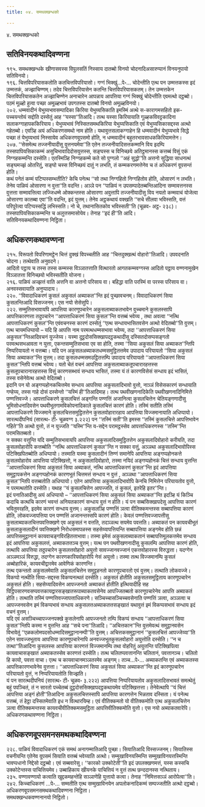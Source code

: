```yaml
---
title: ०४. समथक्खन्धको

---
```

४. समथक्खन्धको  


## सतिविनयकथादिवण्णना

१९५. समथक्खन्धके खीणासवस्स विपुलसतिं निस्साय दातब्बो विनयो चोदनादिअसारुप्पानं विनयनुपायो सतिविनयो।  
१९६. चित्तविपरियासकतोति कतचित्तविपरियासो। गग्गं भिक्खुं…पे॰… चोदेन्तीति एत्थ पन उम्मत्तकस्स इदं उम्मत्तकं, अज्झाचिण्णम्। तदेव चित्तविपरियासेन कतन्ति चित्तविपरियासकतम्। तेन उम्मत्तकेन चित्तविपरियासकतेन अज्झाचिण्णेन अनाचारेन आपन्नाय आपत्तिया गग्गं भिक्खुं चोदेन्तीति एवमत्थो दट्ठब्बो। पठमं मूळ्हो हुत्वा पच्छा अमूळ्हभावं उपगतस्स दातब्बो विनयो अमूळ्हविनयो।  
२०२. धम्मवादीनं येभुय्यभावसम्पादिका किरिया येभुय्यसिकाति इमस्मिं अत्थे स-कारागमसहितो इक-पच्चयन्तोयं सद्दोति दस्सेतुं आह ‘‘यस्सा’’तिआदि। तत्थ यस्सा किरियायाति गूळ्हकविवट्टकादिना सलाकग्गाहापककिरियाय। येभुय्यभावं निस्सितसमथकिरिया येभुय्यसिकाति एवं येभुय्यसिकासद्दस्स अत्थो गहेतब्बो। एवञ्हि अयं अधिकरणसमथो नाम होति। यथावुत्तसलाकग्गाहेन हि धम्मवादीनं येभुय्यभावे सिद्धे पच्छा तं येभुय्यभावं निस्सायेव अधिकरणवूपसमो होति, न धम्मवादीनं बहुतरभावसाधककिरियामत्तेन।  
२०७. ‘‘सेसमेत्थ तज्जनीयादीसु वुत्तनयमेवा’’ति एतेन तज्जनीयादिसत्तकम्मानि विय इदम्पि तस्सपापियसिकाकम्मं असुचिभावादिदोसयुत्तस्स, सङ्घस्स च विनिच्छये अतिट्ठमानस्स कत्तब्बं विसुं एकं निग्गहकम्मन्ति दस्सेति। एतस्मिञ्हि निग्गहकम्मे कते सो पुग्गलो ‘‘अहं सुद्धो’’ति अत्तनो सुद्धिया साधनत्थं सङ्घमज्झं ओतरितुं, सङ्घो चस्स विनिच्छयं दातुं न लभति, तं कम्मकरणमत्तेनेव च तं अधिकरणं वूपसन्तं होति।  
कथं पनेतं कम्मं पटिप्पस्सम्भतीति? केचि पनेत्थ ‘‘सो तथा निग्गहितो निग्गहितोव होति, ओसारणं न लभति। तेनेव पाळियं ओसारणा न वुत्ता’’ति वदन्ति। अञ्ञे पन ‘‘पाळियं न उपसम्पादेतब्बन्तिआदिना सम्मावत्तनस्स वुत्तत्ता सम्मावत्तित्वा लज्जिधम्मे ओक्कन्तस्स ओसारणा अवुत्तापि तज्जनीयादीसु विय नयतो कम्मवाचं योजेत्वा ओसारणा कातब्बा एवा’’ति वदन्ति, इदं युत्तम्। तेनेव अट्ठकथायं वक्खति ‘‘सचे सीलवा भविस्सति, वत्तं परिपूरेत्वा पटिप्पस्सद्धिं लभिस्सति। नो चे, तथानासितकोव भविस्सती’’ति (चूळव॰ अट्ठ॰ २३८)। तस्सपापियसिकाकम्मन्ति च अलुत्तसमासोयेव। तेनाह ‘‘इदं ही’’ति आदि।  
सतिविनयकथादिवण्णना निट्ठिता।  


## अधिकरणकथावण्णना

२१५. विरूपतो विपरिणामट्ठेन चित्तं दुक्खं विपच्चतीति आह ‘‘चित्तदुक्खत्थं वोहारो’’तिआदि। उपवदनाति चोदना। तत्थेवाति अनुवदने।  
आदितो पट्ठाय च तस्स तस्स कम्मस्स विञ्ञातत्ताति वित्थारतो आगतकम्मवग्गस्स आदितो पट्ठाय वण्णनामुखेन विञ्ञातत्ता विनिच्छयो भविस्सतीति योजना।  
२१६. पाळियं अज्झत्तं वाति अत्तनि वा अत्तनो परिसाय वा। बहिद्धा वाति परस्मिं वा परस्स परिसाय वा। अनवस्सवायाति अनुप्पादाय।  
२२०. ‘‘विवादाधिकरणं कुसलं अकुसलं अब्याकत’’न्ति इदं पुच्छावचनम्। विवादाधिकरणं सिया कुसलन्तिआदि विसज्जनम्। एस नयो सेसेसुपि।  
२२२. सम्मुतिसभावायपि आपत्तिया कारणूपचारेन अकुसलाब्याकतभावेन वुच्चमाने कुसलस्सापि आपत्तिकारणत्ता तदुपचारेन ‘‘आपत्ताधिकरणं सिया कुसल’’न्ति वत्तब्बं भवेय्य , तथा अवत्वा ‘‘नत्थि आपत्ताधिकरणं कुसल’’न्ति एवंवचनस्स कारणं दस्सेतुं ‘‘एत्थ सन्धायभासितवसेन अत्थो वेदितब्बो’’ति वुत्तम्। एत्थ चायमधिप्पायो – यदि हि आपत्ति नाम परमत्थधम्मसभावा भवेय्य, तदा ‘‘आपत्ताधिकरणं सिया अकुसल’’न्तिआदिवचनं युज्जेय्य। यस्मा दुट्ठदोससिक्खापदट्ठकथादीसु दस्सितदोसप्पसङ्गतो परमत्थसभआवता न युत्ता, एकन्तसम्मुतिसभावा एव सा होति, तस्मा ‘‘सिया अकुसलं सिया अब्याकत’’न्तिपि निप्परियायतो न वत्तब्बा। यदि पन अकुसलअब्याकतधम्मसमुट्ठितत्तमेव उपादाय परियायतो ‘‘सिया अकुसलं सिया अब्याकत’’न्ति वुत्तम्। तदा कुसलधम्मसमउट्ठितत्तम्पि उपादाय परियायतो ‘‘आपत्ताधिकरणं सिया कुसल’’न्तिपि वत्तब्बं भवेय्य। यतो चेतं वचनं आपत्तिया अकुसलाब्याकतूपचारारहत्तस्स कुसलूपचारानारहत्तस्स विसुं कारणसब्भावं सन्धाय भासितं, तस्मा यं तं कारणविसेसं सन्धाय इदं भासितं, तस्स वसेनेवेत्थ अत्थो वेदितब्बो।  
इदानि पन यो अङ्गप्पहोनकचित्तमेव सन्धाय आपत्तिया अकुसलादिभावो वुत्तो, नाञ्ञं विसेसकारणं सन्धायाति गण्हेय्य, तस्स गाहे दोसं दस्सेन्तो ‘‘यस्मिं ही’’तिआदिमाह। तत्थ पथवीखणनादिकेति पथवीखणनादिनिमित्ते पण्णत्तिवज्जे। आपत्ताधिकरणे कुसलचित्तं अङ्गन्ति पण्णत्तिं अजानित्वा कुसलचित्तेन चेतियङ्गणादीसु भूमिसोधनादिवसेन पथवीभूतगामविकोपनादिकाले कुसलचित्तं कारणं होति। तस्मिं सतीति तस्मिं आपत्ताधिकरणे विज्जमाने कुसलचित्तसमुट्ठितत्तेन कुसलवोहारारहाय आपत्तिया विज्जमानायाति अधिप्पायो। सारत्थदीपनियं (सारत्थ॰ टी॰ चूळवग्ग ३.२२२) पन ‘‘तस्मिं सती’’ति इमस्स ‘‘तस्मिं कुसलचित्ते आपत्तिभावेन गहिते’’ति अत्थो वुत्तो, तं न युज्जति ‘‘यस्मि’’न्ति य-सद्देन परामट्ठस्सेव आपत्ताधिकरणस्स ‘‘तस्मि’’न्ति परामसितब्बतो।  
न सक्का वत्तुन्ति यदि सम्मुतिसभावायपि आपत्तिया अकुसलादिसमुट्ठितत्तेन अकुसलादिवोहारो करीयति, तदा कुसलवोहारोपि कत्तब्बोति ‘‘नत्थि आपत्ताधिकरणं कुसल’’न्ति न सक्का वत्तुं, अञ्ञथा अकुसलादिभावोपिस्स पटिक्खिपितब्बोति अधिप्पायो। तस्माति यस्मा कुसलादीनं तिण्णं समानेपि आपत्तिया अङ्गप्पहोनकत्ते कुसलवोहारोव आपत्तिया पटिक्खित्तो, न अकुसलादिवोहारो, तस्मा नयिदं अङ्गप्पहोनकं चित्तं सन्धाय वुत्तन्ति ‘‘आपत्ताधिकरणं सिया अकुसलं सिया अब्याकतं, नत्थि आपत्ताधिकरणं कुसल’’न्ति इदं आपत्तिया समुट्ठापकत्तेन अङ्गप्पहोनकं कारणभूतं चित्तमत्तं सन्धाय न वुत्तं , अञ्ञथा ‘‘आपत्ताधिकरणं सिया कुसल’’न्तिपि वत्तब्बतोति अधिप्पायो। एतेन आपत्तिया अकुसलादिभावोपि केनचि निमित्तेन परियायतोव वुत्तो, न परमत्थतोति दस्सेति। यथाह ‘‘यं कुसलचित्तेन आपज्जति, तं कुसलं, इतरेहि इतर’’न्ति।  
इदं पनातिआदीसु अयं अधिप्पायो – ‘‘आपत्ताधिकरणं सिया अकुसलं सिया अब्याकत’’न्ति इदञ्हि यं किञ्चि कदाचि कत्थचि कारणं भवन्तं अनियतकारणं सन्धाय वुत्तं न होति। यं पन सब्बसिक्खापदेसु आपत्तिया कारणं भवितुमरहति, इदमेव कारणं सन्धाय वुत्तम्। अकुसलञ्हि पण्णत्तिं ञत्वा वीतिक्कमन्तस्स सब्बापत्तिया कारणं होति, लोकवज्जापत्तिया पन पण्णत्तिं अजानन्तस्सपि कारणं होति। केवलं पण्णत्तिवज्जापत्तीसु कुसलाब्याकतचित्तपवत्तिक्खणे एव अकुसलं न वत्तति, तदञ्ञत्थ सयमेव पवत्तति। अब्याकतं पन कायवचीभूतं कुसलाकुसलादीनं पवत्तिक्खणे निरोधसमापन्नस्स सहसेय्यापत्तियन्ति सब्बापत्तिया अङ्गमेव होति छन्नं आपत्तिसमुट्ठानानं कायवाचङ्गविरहितत्ताभावा। तस्मा इमेसं अकुसलाब्याकतानं सब्बापत्तिमूलकत्तमेव सन्धाय इदं आपत्तिया अकुसलत्तं, अब्याकतत्तञ्च वुत्तम्। यत्थ पन पथवीखणनादीसु कुसलम्पि आपत्तिया कारणं होति, तत्थापि आपत्तिया तदुपचारेन कुसलत्तवोहारो अयुत्तो सावज्जानवज्जानं एकत्तवोहारस्स विरुद्धत्ता। यदग्गेन अञ्ञमञ्ञं विरुद्धा, तदग्गेन कारणकारियवोहारोपि नेसं अयुत्तो। तस्मा तत्थ विज्जमानम्पि कुसलं अब्बोहारिकं, कायवचीद्वारमेव आवेणिकं कारणन्ति।  
तत्थ एकन्ततो अकुसलमेवाति अकुसलचित्तेन समुट्ठहनतो कारणूपचारतो एवं वुत्तम्। तत्थाति लोकवज्जे। विकप्पो नत्थीति सिया-सद्दस्स विकप्पनत्थतं दस्सेति। अकुसलं होतीति अकुसलसमुट्ठिताय कारणूपचारेन अकुसलं होति। सहसेय्यादिवसेन आपज्जनतो अब्याकतं होतीति इत्थियादीहि सह पिट्ठिपसारणवसप्पवत्तकायद्वारसङ्खातरूपाब्याकतवसेनेव आपज्जितब्बतो कारणूपचारेनेव आपत्ति अब्याकतं होति। तत्थाति तस्मिं पण्णत्तिवज्जापत्ताधिकरणे। सञ्चिच्चासञ्चिच्चवसेनाति पण्णत्तिं ञत्वा, अञ्ञत्वा च आपज्जनवसेन इमं विकप्पभावं सन्धाय अकुसलत्तअब्याकतत्तसङ्खातं यथावुत्तं इमं विकप्पसभावं सन्धाय इदं वचनं वुत्तम्।  
यदि एवं असञ्चिच्चापज्जनपक्खे कुसलेनापि आपज्जनतो तम्पि विकप्पं सन्धाय ‘‘आपत्ताधिकरणं सिया कुसल’’न्तिपि कस्मा न वुत्तन्ति आह ‘‘सचे पना’’तिआदि। ‘‘अचित्तकान’’न्ति वुत्तमेवत्थं समुट्ठानवसेन विभावेतुं ‘‘एळकलोमपदसोधम्मादिसमुट्ठानानम्पी’’ति वुत्तम्। अचित्तकसमुट्ठानानं ‘‘कुसलचित्तं आपज्जेय्या’’ति एतेन सावज्जभूताय आपत्तिया कारणूपचारेनापि अनवज्जभूतकुसलवोहारो अयुत्तोति दस्सेति। ‘‘न च तत्था’’तिआदिना कुसलस्स आपत्तिया कारणत्तं विज्जमानम्पि तथा वोहरितुं अयुत्तन्ति पटिक्खिपित्वा कायवाचासङ्खातं अब्याकतस्सेव कारणत्तं दस्सेति। तत्थ चलितप्पवत्तानन्ति चलितानं, पवत्तानञ्च। चलितो हि कायो, पवत्ता वाचा। एत्थ च कायवाचानमञ्ञतरमेव अङ्गम्। तञ्च…पे॰… अब्याकतन्ति एवं अब्याकतस्स आपत्तिकारणभावेनेव वुत्तत्ता। ‘‘आपत्ताधिकरणं सिया अकुसलं सिया अब्याकत’’न्ति इदं कारणूपचारेन परियायतो वुत्तं, न निप्परियायतोति सिज्झति।  
यं पन सारत्थदीपनियं (सारत्थ॰ टी॰ चूळव॰ ३.२२२) आपत्तिया निप्परियायतोव अकुसलादिसभावतं समत्थेतुं बहुं पपञ्चितं, तं न सारतो पच्चेतब्बं दुट्ठदोससिक्खापदट्ठकथायमेव पटिक्खित्तत्ता। तेनेवेत्थापि ‘‘यं चित्तं आपत्तिया अङ्गं होती’’तिआदिना अकुसलचित्तस्सापि आपत्तिया कारणत्तेन भिन्नताव दस्सिता। यं पनेत्थ वत्तब्बं, तं हेट्ठा दस्सितमेवाति इध न वित्थारयिम्ह। एवं वीतिक्कमतो यो वीतिक्कमोति एत्थ अकुसलचित्तेन ञत्वा वीतिक्कमन्तस्स कायवचीवीतिक्कमसमुट्ठिता आपत्तिवीतिक्कमोति वुत्तो। एस नयो अब्याकतवारेपि।  
अधिकरणकथावण्णना निट्ठिता।  


## अधिकरणवूपसमनसमथकथादिवण्णना

२२८. पाळियं विवादाधिकरणं एकं समथं अनागम्मातिआदि पुच्छा। सियातिआदि विस्सज्जनम्। सियातिस्स वचनीयन्ति एतेनेव वूपसमं सियाति वत्तब्बं भवेय्याति अत्थो। सम्मुखाविनयस्मिन्ति सम्मुखाविनयत्तस्मिन्ति भावप्पधानो निद्देसो दट्ठब्बो। एवं सब्बवारेसु। ‘‘कारको उक्कोटेती’’ति इदं उपलक्खणमत्तं, यस्स कस्सचि उक्कोटेन्तस्स पाचित्तियमेव। उब्बाहिकाय खीयनके पाचित्तियं न वुत्तं तत्थ छन्ददानस्स नत्थिताय।  
२३५. वण्णावण्णायो कत्वाति खुद्दकमहन्तेहि सञ्ञाणेहि युत्तायो कत्वा। तेनाह ‘‘निमित्तसञ्ञं आरोपेत्वा’’ति।  
२४२. किच्चाधिकरणं …पे॰… सम्मतीति एत्थ सम्मुखाविनयेन अपलोकनादिकम्मं सम्पज्जतीति अत्थो दट्ठब्बो।  
अधिकरणवूपसमनसमथकथादिवण्णना निट्ठिता।  
समथक्खन्धकवण्णनानयो निट्ठितो।  